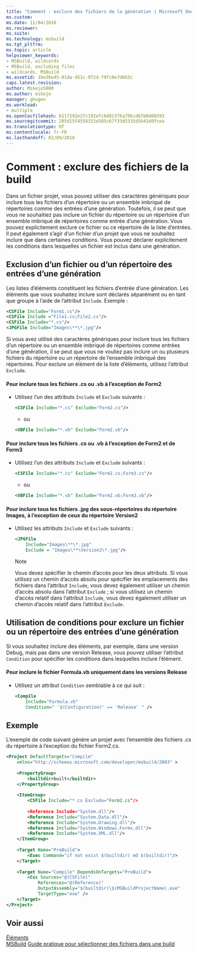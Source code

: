 ```yaml
---
title: "Comment : exclure des fichiers de la génération | Microsoft Docs"
ms.custom: 
ms.date: 11/04/2016
ms.reviewer: 
ms.suite: 
ms.technology: msbuild
ms.tgt_pltfrm: 
ms.topic: article
helpviewer_keywords:
- MSBuild, wildcards
- MSBuild, excluding files
- wildcards, MSBuild
ms.assetid: 1be36e45-01da-451c-972d-f9fc0e7d663c
caps.latest.revision: 
author: Mikejo5000
ms.author: mikejo
manager: ghogen
ms.workload:
- multiple
ms.openlocfilehash: b11f292e27c192efcbd81376a79bcd67b0d08393
ms.sourcegitcommit: 205d15f4558315e585c67f33d5335d5b41d0fcea
ms.translationtype: HT
ms.contentlocale: fr-FR
ms.lasthandoff: 02/09/2018
---
```

# <a name="how-to-exclude-files-from-the-build"></a>Comment : exclure des fichiers de la build
Dans un fichier projet, vous pouvez utiliser des caractères génériques pour inclure tous les fichiers d’un répertoire ou un ensemble imbriqué de répertoires comme des entrées d’une génération. Toutefois, il se peut que vous ne souhaitiez pas inclure un fichier du répertoire ou un répertoire d’un ensemble imbriqué de répertoires comme entrée d’une génération. Vous pouvez explicitement exclure ce fichier ou ce répertoire de la liste d’entrées. Il peut également s’agir d’un fichier d’un projet que vous ne souhaitez inclure que dans certaines conditions. Vous pouvez déclarer explicitement les conditions dans lesquelles un fichier est inclus dans une génération.  
  
## <a name="excluding-a-file-or-directory-from-the-inputs-for-a-build"></a>Exclusion d’un fichier ou d’un répertoire des entrées d’une génération  
 Les listes d’éléments constituent les fichiers d’entrée d’une génération. Les éléments que vous souhaitez inclure sont déclarés séparément ou en tant que groupe à l’aide de l’attribut `Include`. Exemple :  
  
```xml  
<CSFile Include="Form1.cs"/>  
<CSFile Include ="File1.cs;File2.cs"/>  
<CSFile Include="*.cs"/>  
<JPGFile Include="Images\**\*.jpg"/>  
```  
  
 Si vous avez utilisé des caractères génériques pour inclure tous les fichiers d’un répertoire ou un ensemble imbriqué de répertoires comme entrées d’une génération, il se peut que vous ne vouliez pas inclure un ou plusieurs fichiers du répertoire ou un répertoire de l’ensemble imbriqué des répertoires. Pour exclure un élément de la liste d’éléments, utilisez l’attribut `Exclude`.  
  
#### <a name="to-include-all-cs-or-vb-files-except-form2"></a>Pour inclure tous les fichiers .cs ou .vb à l’exception de Form2  
  
-   Utilisez l’un des attributs `Include` et `Exclude` suivants :  
  
    ```xml  
    <CSFile Include="*.cs" Exclude="Form2.cs"/>  
    ```  
  
     - ou  
  
    ```xml  
    <VBFile Include="*.vb" Exclude="Form2.vb"/>  
    ```  
  
#### <a name="to-include-all-cs-or-vb-files-except-form2-and-form3"></a>Pour inclure tous les fichiers .cs ou .vb à l’exception de Form2 et de Form3  
  
-   Utilisez l’un des attributs `Include` et `Exclude` suivants :  
  
    ```xml  
    <CSFile Include="*.cs" Exclude="Form2.cs;Form3.cs"/>  
    ```  
  
     - ou  
  
    ```xml  
    <VBFile Include="*.vb" Exclude="Form2.vb;Form3.vb"/>  
    ```  
  
#### <a name="to-include-all-jpg-files-in-subdirectories-of-the-images-directory-except-those-in-the-version2-directory"></a>Pour inclure tous les fichiers .jpg des sous-répertoires du répertoire Images, à l’exception de ceux du répertoire Version2  
  
-   Utilisez les attributs `Include` et `Exclude` suivants :  
  
    ```xml  
    <JPGFile  
        Include="Images\**\*.jpg"  
        Exclude = "Images\**\Version2\*.jpg"/>  
    ```  
  
    > [!NOTE]
    >  Vous devez spécifier le chemin d’accès pour les deux attributs. Si vous utilisez un chemin d’accès absolu pour spécifier les emplacements des fichiers dans l’attribut `Include`, vous devez également utiliser un chemin d’accès absolu dans l’attribut `Exclude` ; si vous utilisez un chemin d’accès relatif dans l’attribut `Include`, vous devez également utiliser un chemin d’accès relatif dans l’attribut `Exclude`.  
  
## <a name="using-conditions-to-exclude-a-file-or-directory-from-the-inputs-for-a-build"></a>Utilisation de conditions pour exclure un fichier ou un répertoire des entrées d’une génération  
 Si vous souhaitez inclure des éléments, par exemple, dans une version Debug, mais pas dans une version Release, vous pouvez utiliser l’attribut `Condition` pour spécifier les conditions dans lesquelles inclure l’élément.  
  
#### <a name="to-include-the-file-formulavb-only-in-release-builds"></a>Pour inclure le fichier Formula.vb uniquement dans les versions Release  
  
-   Utilisez un attribut `Condition` semblable à ce qui suit :  
  
    ```xml  
    <Compile  
        Include="Formula.vb"  
        Condition=" '$(Configuration)' == 'Release' " />  
    ```  
  
## <a name="example"></a>Exemple  
 L’exemple de code suivant génère un projet avec l’ensemble des fichiers .cs du répertoire à l’exception du fichier Form2.cs.  
  
```xml  
<Project DefaultTargets="Compile"  
    xmlns="http://schemas.microsoft.com/developer/msbuild/2003" >  
  
    <PropertyGroup>  
        <builtdir>built</builtdir>  
    </PropertyGroup>  
  
    <ItemGroup>  
        <CSFile Include="*.cs Exclude="Form2.cs"/>  
  
        <Reference Include="System.dll"/>  
        <Reference Include="System.Data.dll"/>  
        <Reference Include="System.Drawing.dll"/>  
        <Reference Include="System.Windows.Forms.dll"/>  
        <Reference Include="System.XML.dll"/>  
    </ItemGroup>  
  
    <Target Name="PreBuild">  
        <Exec Command="if not exist $(builtdir) md $(builtdir)"/>  
    </Target>  
  
    <Target Name="Compile" DependsOnTargets="PreBuild">  
        <Csc Sources="@(CSFile)"  
            References="@(Reference)"  
            OutputAssembly="$(builtdir)\$(MSBuildProjectName).exe"  
            TargetType="exe" />  
    </Target>  
</Project>  
```  
  
## <a name="see-also"></a>Voir aussi  
 [Éléments](../msbuild/msbuild-items.md)   
 [MSBuild](../msbuild/msbuild.md) [Guide pratique pour sélectionner des fichiers dans une build](../msbuild/how-to-select-the-files-to-build.md)